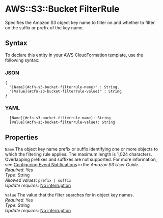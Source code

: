 # AWS::S3::Bucket FilterRule<a name="aws-properties-s3-bucket-filterrule"></a>

Specifies the Amazon S3 object key name to filter on and whether to filter on the suffix or prefix of the key name\.

## Syntax<a name="aws-properties-s3-bucket-filterrule-syntax"></a>

To declare this entity in your AWS CloudFormation template, use the following syntax:

### JSON<a name="aws-properties-s3-bucket-filterrule-syntax.json"></a>

```
{
  "[Name](#cfn-s3-bucket-filterrule-name)" : String,
  "[Value](#cfn-s3-bucket-filterrule-value)" : String
}
```

### YAML<a name="aws-properties-s3-bucket-filterrule-syntax.yaml"></a>

```
  [Name](#cfn-s3-bucket-filterrule-name): String
  [Value](#cfn-s3-bucket-filterrule-value): String
```

## Properties<a name="aws-properties-s3-bucket-filterrule-properties"></a>

`Name`  <a name="cfn-s3-bucket-filterrule-name"></a>
The object key name prefix or suffix identifying one or more objects to which the filtering rule applies\. The maximum length is 1,024 characters\. Overlapping prefixes and suffixes are not supported\. For more information, see [Configuring Event Notifications](https://docs.aws.amazon.com/AmazonS3/latest/dev/NotificationHowTo.html) in the *Amazon S3 User Guide*\.  
*Required*: Yes  
*Type*: String  
*Allowed values*: `prefix | suffix`  
*Update requires*: [No interruption](https://docs.aws.amazon.com/AWSCloudFormation/latest/UserGuide/using-cfn-updating-stacks-update-behaviors.html#update-no-interrupt)

`Value`  <a name="cfn-s3-bucket-filterrule-value"></a>
The value that the filter searches for in object key names\.  
*Required*: Yes  
*Type*: String  
*Update requires*: [No interruption](https://docs.aws.amazon.com/AWSCloudFormation/latest/UserGuide/using-cfn-updating-stacks-update-behaviors.html#update-no-interrupt)